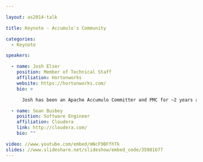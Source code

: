 ```yaml
---

layout: as2014-talk

title: Keynote - Accumulo's Community

categories:
  - Keynote

speakers:

  - name: Josh Elser
    position: Member of Technical Staff
    affiliation: Hortonworks
    website: https://hortonworks.com/
    bio: >

      Josh has been an Apache Accumulo Committer and PMC for ~2 years and has been actively using it for about as long. He enjoys working on distributed system problems and is an open source proponent. He is currently employed by Hortonworks and has a degree from Rensselaer Polytechnic Institute.

  - name: Sean Busbey
    position: Software Engineer
    affiliation: Cloudera
    link: http://cloudera.com/
    bio: ""

video: //www.youtube.com/embed/mNcF9BFfhTk
slides: //www.slideshare.net/slideshow/embed_code/35981677
---
```

